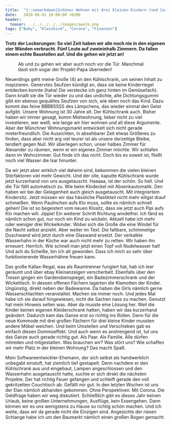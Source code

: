 ```yaml
---
title:  "{::nomarkdown}Schöner Wohnen mit drei kleinen Kindern (und Corona){:/}"
date:   2020-06-01 10:00:00 +0200
header:
  teaser: ../../../../../images/awalk.png
tags: ["Baby", "Kleinkind", "Corona", "Finanzen"]
---
```


**Trotz der Lockerungen: So viel Zeit haben wir alle noch nie in den eigenen vier Wänden verbracht. Fünf Leute auf zweieinhalb Zimmern. Da fallen einem echte Baustellen auf. Und die gehen wir jetzt an!**

<figure>
  <img src="../../../../../images/awalk.png" alt="">
  <figcaption>Ab und zu gehen wir aber auch noch vor die Tür. Manchmal lässt sich sogar der Projekt-Papa überreden!</figcaption>
</figure>

Neuerdings geht meine Große (4) an den Kühlschrank, um seinen Inhalt zu inspizieren. Genervtes Seufzen kündigt an, dass sie keine Kinderriegel entdecken konnte (haha!  Die verstecke ich ganz hinten im Gemüsefach). Dann knallt sie die Tür wieder zu und das undichte, alte Dichtungsgummi gibt ein ebenso gequältes Seufzen von sich, wie eben noch das Kind. Dazu kommt das feine BBBBSSSS des Lämpchens, das wieder einmal den Geist aufgibt. Unsere Wohnung ist 30 Jahre alt. Der Kühlschrank auch. Bisher haben wir immer gesagt, komm Mietwohnung, lieber nicht zu viel investieren, wer weiß, wie lange wir hier wohnen und all diese Argumente. Aber der Münchner Wohnungsmarkt entwickelt sich nicht gerade mieterfreundlich. Die Aussichten, in absehbarer Zeit etwas Größeres zu finden, dass aber nicht arg viel teurer ist als unsere derzeitige Bleibe, tendiert gegen Null. Wir überlegen schon, unser halbes Zimmer für Alexander zu räumen, wenn er ein eigenes Zimmer möchte. Wir schlafen dann im Wohnzimmer. Gut finde ich das nicht. Doch bis es soweit ist, fließt noch viel Wasser die Isar hinunter. 

Da wir jetzt aber wirklich viel daheim sind, bekommen die vielen kleinen Störfaktoren viel mehr Gewicht. Und der olle, kaputte Kühlschrank wurde jetzt kurzerhand von uns ausgetauscht. Haaaaa, ist der schön. So hell. Und die Tür fällt automatisch zu. Wie beim Klodeckel mit Absenkautomatik. Den haben wir bei der Gelegenheit auch gleich ausgetauscht. Mit integriertem Kindersitz. Jetzt müssen wir das hässliche Plastikteil nicht mehr eiligst drauf schmeißen. Wenn Paulinchen aufs Klo muss, sollte es nämlich schnell gehen! Die ist so begeistert vom neuen Klositz, dass sie jetzt auch Pipi aufs Klo machen will. Jippie! Ein weiterer Schritt Richtung windelfrei. Ich fänd es nämlich schon gut, nur noch ein Kind zu wickeln. Aktuell habe ich mehr oder weniger drei Wickelkinder. Wobei sich die Große die eine Windel für die Nacht selbst anzieht. Aber weiter im Text. Die faltbare, schimmelige Duschwand wird jetzt durch eine Glaswand ersetzt. Der verkalkte Wasserhahn in der Küche war auch nicht mehr zu retten. Wir haben ihn erneuert. Herrlich. Wie schnell man jetzt einen Topf voll Nudelwasser hat! Und ach du Scheiße, bin ich alt geworden. Dass ich mich so sehr über funktionierende Wasserhähne freuen kann. 

Das große Kallax-Regal, was als Raumtrenner fungiert hat, hab ich leer geräumt und über ebay Kleinanzeigen verscherbelt. Ebenfalls über den Tresen gingen ein Garderobenspiegel, ein Badezimmerschrank und der Wickeltisch. In dessen offenen Fächern lagerten die Klamotten der Kinder. Ungünstig, direkt neben der Badewanne. Da haben die Girls nämlich gerne Wasserschlachten veranstaltet. Machen sie immer noch. Und jedes Mal habe ich sie darauf hingewiesen, nicht die Sachen nass zu machen. Genutzt hat mein Hinweis selten was. Aber da musste eine Lösung her. Weil die Kinder keinen eigenen Kleiderschrank hatten, haben wir das kurzerhand geändert. Dadurch kam das Ganze erst so richtig ins Rollen. Denn für die neue Kommode mit drei großen Fächern für drei kleine Kinder mussten andere Möbel weichen. Und beim Umstellen und Verschieben gab es einfach diesen Dominoeffekt. Und auch wenn es anstrengend ist, tut uns das Ganze auch gerade richtig gut. Als Paar. Als Familie. Alle dürfen mitreden und mitgestalten. Was brauchen wir? Was stört uns? Wie schaffen wir mehr Platz in der kleinen Wohnung? Das macht Spaß.

Mein Softwareentwickler-Ehemann, der sich selbst als handwerklich unbegabt einstuft, hat ziemlich tief gestapelt. Denn nachdem er den Kühlschrank aus und eingebaut, Lampen angeschlossen und den Wasserhahn ausgetauscht hatte, suchte er sich direkt die nächsten Projekte. Der hat richtig Feuer gefangen und schleift gerade den voll gekritzelten Couchtisch ab. Gefällt mir gut. In den letzten Wochen ist uns der Elan nämlich abhanden gekommen. Ohne Perspektiven. Mit Corona. Die Geldfrage haben wir weg diskutiert. Schließlich gibt es dieses Jahr keinen Urlaub, keine großen Unternehmungen, Ausflüge, kein Essengehen. Dann können wir es uns wenigstens zu Hause so richtig schön machen. Und ich wette, dass wir da gerade nicht die Einzigen sind. Angesichts der riesen Schlange habe ich um den Baumarkt nämlich einen großen Bogen gemacht. 
  












 






 





  


  






					 


 
 








